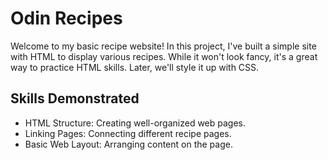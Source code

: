 # Odin Recipes

Welcome to my basic recipe website! In this project, I've built a simple site with HTML to display various recipes. While it won't look fancy, it's a great way to practice HTML skills. Later, we'll style it up with CSS.

## Skills Demonstrated
- HTML Structure: Creating well-organized web pages.
- Linking Pages: Connecting different recipe pages.
- Basic Web Layout: Arranging content on the page.